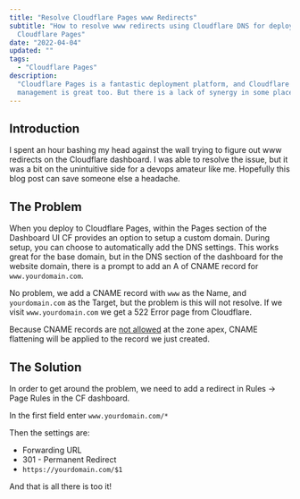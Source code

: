 ```yaml
---
title: "Resolve Cloudflare Pages www Redirects"
subtitle: "How to resolve www redirects using Cloudflare DNS for deployments to
  Cloudflare Pages"
date: "2022-04-04"
updated: ""
tags:
  - "Cloudflare Pages"
description:
  "Cloudflare Pages is a fantastic deployment platform, and Cloudflare DNS
  management is great too. But there is a lack of synergy in some places."
---
```


## Introduction

I spent an hour bashing my head against the wall trying to figure out www
redirects on the Cloudflare dashboard. I was able to resolve the issue, but it
was a bit on the unintuitive side for a devops amateur like me. Hopefully this
blog post can save someone else a headache.

## The Problem

When you deploy to Cloudflare Pages, within the Pages section of the Dashboard
UI CF provides an option to setup a custom domain. During setup, you can choose
to automatically add the DNS settings. This works great for the base domain, but
in the DNS section of the dashboard for the website domain, there is a prompt to
add an A of CNAME record for `www.yourdomain.com`.

No problem, we add a CNAME record with `www` as the Name, and `yourdomain.com`
as the Target, but the problem is this will not resolve. If we visit
`www.yourdomain.com` we get a 522 Error page from Cloudflare.

Because CNAME records are
[not allowed](https://datatracker.ietf.org/doc/html/rfc1034) at the zone apex,
CNAME flattening will be applied to the record we just created.

## The Solution

In order to get around the problem, we need to add a redirect in Rules -> Page
Rules in the CF dashboard.

In the first field enter `www.yourdomain.com/*`

Then the settings are:

- Forwarding URL
- 301 - Permanent Redirect
- `https://yourdomain.com/$1`

And that is all there is too it!
